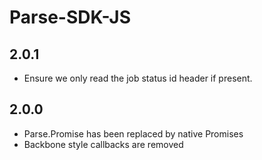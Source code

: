 # Parse-SDK-JS

## 2.0.1

- Ensure we only read the job status id header if present.

## 2.0.0

- Parse.Promise has been replaced by native Promises
- Backbone style callbacks are removed
